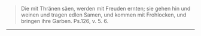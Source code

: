 
> Die mit Thränen säen, werden mit Freuden ernten; sie gehen
> hin und weinen und tragen edlen Samen, und kommen mit
> Frohlocken, und bringen ihre Garben. Ps.126, v. 5. 6.

***


